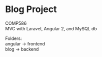 # Blog Project
COMP586<br />
MVC with Laravel, Angular 2, and MySQL db<br />

Folders:<br />
angular -> frontend<br />
blog -> backend
